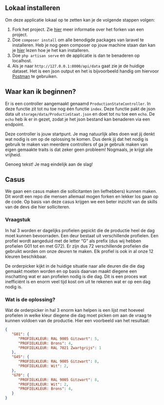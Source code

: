 ## Lokaal installeren

Om deze applicatie lokaal op te zetten kan je de volgende stappen volgen:
1. Fork het project. Zie [hier](https://docs.github.com/en/get-started/quickstart/fork-a-repo) meer informatie over 
het forken van een project.
2. Doe `composer install` om alle benodigde packages van laravel te installeren. Heb je nog geen composer op 
jouw machine staan dan kan je [hier](https://getcomposer.org/doc/00-intro.md#installation-linux-unix-macos) lezen 
hoe je het kan installeren.
3. Doe `php artisan serve` en de applicatie is dan te benaderen op localhost.
4. Als je naar `http://127.0.0.1:8000/api/data` gaat zie je de huidige dataset. Het is een json output en het is 
bijvoorbeeld handig om hiervoor [Postman](https://www.postman.com/downloads/) te gebruiken.

## Waar kan ik beginnen?

Er is een controller aangemaakt genaamd `ProductionStateController`. In deze functie zit tot nu toe nog één functie
`index`. Deze functie pakt de json data uit `storage/data/ProductieStaat.json` en doet tot nu toe een `echo`. De `echo`
heb ik er in gezet, zodat je het json bestand kan benaderen via een endpoint.   

Deze controller is jouw startpunt. Je mag natuurlijk alles doen wat jij denkt wat nodig is om op de oplossing te komen.
Dus denk jij dat het nodig is gebruik te maken van meerdere controllers of ga je gebruik maken van eigen gemaakte 
traits is dat zeker geen probleem! Nogmaals, je krijgt alle vrijheid.

Genoeg tekst! Je mag eindelijk aan de slag!

## Casus

We gaan een casus maken die sollicitanten (en liefhebbers) kunnen maken. Dit wordt een repo die mensen allemaal mogen 
forken en lekker los gaan op de code. Op basis van deze casus krijgen we een beter inzicht van de skills van de devs 
die hier solliciteren.

### Vraagstuk

In hal 3 worden er dagelijks profielen gepickt die de productie heel de dag moet kunnen bevoorraden. Een deur bestaat 
uit verschillende profielen. Een profiel wordt aangeduid met de letter “G“ als prefix (dus wij hebben profielen G01 
tot en met G72). Er zijn dus 72 verschillende profielen die gebruikt worden om onze deuren te maken. Elk profiel is 
ook in al onze 12 kleuren beschikbaar.

De orderpicker kijkt in de huidige situatie naar alle deuren die die dag gemaakt moeten worden en op basis daarvan 
maakt diegene een inschatting wat er aan profielen nodig is die dag. Dit is een proces wat inefficiënt is en enorm 
veel tijd kost om uit te rekenen wat er op een dag nodig is.

### Wat is de oplossing?

Wat de orderpicker in hal 3 enorm kan helpen is een lijst met hoeveel profielen in welke kleur diegene die dag moet 
picken om aan de vraag te kunnen voldoen van de productie. Hier een voorbeeld van het resultaat:

```json
{
   "G01": {
      "PROFIELKLEUR: RAL 9005 Gitzwart": 5,
      "PROFIELKLEUR: Brons": 4,
      "PROFIELKLEUR: RAL 7021 Zwartgrijs": 1
   },
   "G45": {
      "PROFIELKLEUR: RAL 9005 Gitzwart": 8,
      "PROFIELKLEUR: Wit": 2,
   },
   "G70": {
      "PROFIELKLEUR: RAL 9005 Gitzwart": 8,
      "PROFIELKLEUR: Wit": 2,
      "PROFIELKLEUR: Brons": 4,
   } 
}
```

